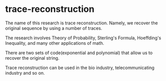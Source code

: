 # trace-reconstruction
The name of this research is trace reconstruction. Namely, we recover the original sequence by using a number of traces. 

The research involves Theory of Probability, Sterling's Formula, Hoeffding's Inequality, and many other applications of math.

There are two sets of code(exponential and polynomial) that allow us to recover the original string. 

Trace reconstruction can be used in the bio industry, telecommunicating industry and so on.
